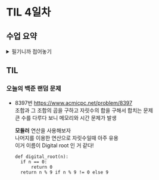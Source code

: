 # TIL 4일차

## 수업 요약
<details>
<summary>필기니까 접어놓기</summary>

<!-- summary 아래 한칸 공백 두어야함 -->

## 모듈과 제어
### 모듈 Module
- 많이들 작성한 거 미리 가져오겠다 import or from import 로 가져오기
- 내장 모듈
  설치없이 불러오기 가능  
  ex) math, random, datatime
- 'as' 키워드로 2개 이상의 모듈에서 동일한 거 불러올 때 구분가능
  ```python
  from math import pi
  from my_math import pi as my_pi
  ```
- 될 수 있으면 import로 가져오기(스타일가이드)
- help(math)로 설명을 볼 순 있지만 될 수 있으면 공식문서로 보자




- 파이썬에는 내장된 표준 라이브러리가 있다
![image](https://github.com/user-attachments/assets/9b55e99c-5f67-4a5a-ae5e-192e0c2db372)

- 라이브러리에는 모듈과 패키지가 있다
- 패키지는 모듈의 집합이다
```
from my_package import math
from my_package.math import add
```
- 외부 패키지는 pip가 필요!!
  $ pip install(uninstall) requests
- **requests** : 외부 API 서버로 요청함 아주 자주 쓸 예정
- 외장 모듈은 검색해서 소스코드, 만든 팀, 설명서 확인 가능
  
- 패키지를 사용하는 이유? 커지면 자연스럽게 나눠서 사용하게 된다

### 제어문 Control Statement
- 조건문(Conditional Statement) : if elif else
- 반복문(Loop Statement) : for while
- 반복문 제어 : break(반복 중지), continue(다음 루프로), pass(아무 것도 하지 않음) 

- iterable 즉 순회가능한 경우 for문에서 모두 뽑아낼 수 있다.

### 참고
- enumerate : 리스트에서 하나씩 원소만 뽑는 게 아니라 (index, x)를 반환해서  
              for index, x in enumerate(iterable, start=0)를 하면 쌍으로 언패킹 가능

</details>


## TIL
### 오늘의 백준 랜덤 문제
- 8397번 https://www.acmicpc.net/problem/8397  
  조합과 그 조합의 곱을 구하고 자릿수의 합을 구해서 합치는 문제  
  큰 수를 다루다 보니 메모리와 시간 문제가 발생  

  **모듈러** 연산을 사용해보자  
  나머지를 이용한 연산으로 자릿수일때 아주 유용  
  이거 이름이 Digital root 인 거 같다!  
  ```
  def digital_root(n):
    if n == 0:
        return 0
    return n % 9 if n % 9 != 0 else 9
  ```

